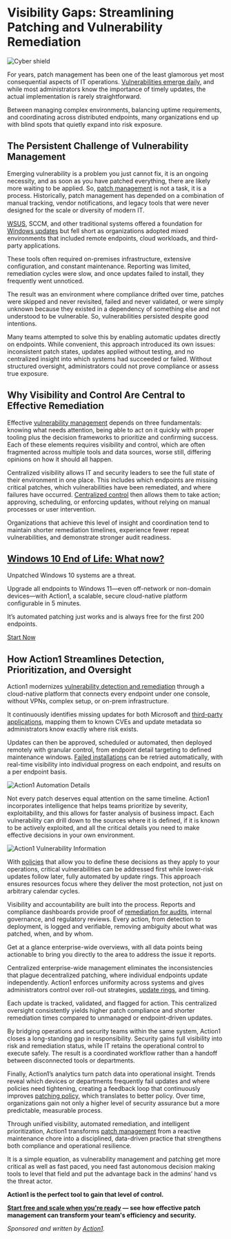 # Visibility Gaps: Streamlining Patching and Vulnerability Remediation

![Cyber shield](https://www.bleepstatic.com/content/hl-images/2025/10/24/cyber-shield.jpg)

For years, patch management has been one of the least glamorous yet most consequential aspects of IT operations. [Vulnerabilities emerge daily](https://www.action1.com/company-news/software-vulnerabilities-surged-61-in-2024-with-exploits-nearly-doubling-action1-report-finds/?utm%5Fsource=paidmedia&refid=Art1%5FQ425%5FBleepingComputer), and while most administrators know the importance of timely updates, the actual implementation is rarely straightforward.

Between managing complex environments, balancing uptime requirements, and coordinating across distributed endpoints, many organizations end up with blind spots that quietly expand into risk exposure.

## The Persistent Challenge of Vulnerability Management

Emerging vulnerability is a problem you just cannot fix, it is an ongoing necessity, and as soon as you have patched everything, there are likely more waiting to be applied. So, [patch management](https://www.action1.com/patch-management/?utm%5Fsource=paidmedia&refid=Art1%5FQ425%5FBleepingComputer) is not a task, it is a process. Historically, patch management has depended on a combination of manual tracking, vendor notifications, and legacy tools that were never designed for the scale or diversity of modern IT.

[WSUS](https://www.action1.com/webinar-wsus-deprecation/?utm%5Fsource=paidmedia&refid=Art1%5FQ425%5FBleepingComputer), SCCM, and other traditional systems offered a foundation for [Windows updates](https://www.action1.com/blog/esu-workarounds-security-catastrophe/?utm%5Fsource=paidmedia&refid=Art1%5FQ425%5FBleepingComputer) but fell short as organizations adopted mixed environments that included remote endpoints, cloud workloads, and third-party applications.

These tools often required on-premises infrastructure, extensive configuration, and constant maintenance. Reporting was limited, remediation cycles were slow, and once updates failed to install, they frequently went unnoticed.

The result was an environment where compliance drifted over time, patches were skipped and never revisited, failed and never validated, or were simply unknown because they existed in a dependency of something else and not understood to be vulnerable. So, vulnerabilities persisted despite good intentions.

Many teams attempted to solve this by enabling automatic updates directly on endpoints. While convenient, this approach introduced its own issues: inconsistent patch states, updates applied without testing, and no centralized insight into which systems had succeeded or failed. Without structured oversight, administrators could not prove compliance or assess true exposure.

## Why Visibility and Control Are Central to Effective Remediation

Effective [vulnerability management](https://www.action1.com/vulnerability-management/?utm%5Fsource=paidmedia&refid=Art1%5FQ425%5FBleepingComputer) depends on three fundamentals: knowing what needs attention, being able to act on it quickly with proper tooling plus the decision frameworks to prioritize and confirming success. Each of these elements requires visibility and control, which are often fragmented across multiple tools and data sources, worse still, differing opinions on how it should all happen.

Centralized visibility allows IT and security leaders to see the full state of their environment in one place. This includes which endpoints are missing critical patches, which vulnerabilities have been remediated, and where failures have occurred. [Centralized control](https://www.action1.com/documentation/dashboard/?utm%5Fsource=paidmedia&refid=Art1%5FQ425%5FBleepingComputer) then allows them to take action; approving, scheduling, or enforcing updates, without relying on manual processes or user intervention.

Organizations that achieve this level of insight and coordination tend to maintain shorter remediation timelines, experience fewer repeat vulnerabilities, and demonstrate stronger audit readiness.

## [Windows 10 End of Life: What now?](https://www.action1.com/free-edition/?utm%5Fsource=paidmedia&refid=Post%5FQ425%5FBleepingComputer)

Unpatched Windows 10 systems are a threat.

Upgrade all endpoints to Windows 11—even off-network or non-domain devices—with Action1, a scalable, secure cloud-native platform configurable in 5 minutes.

It’s automated patching just works and is always free for the first 200 endpoints.

[Start Now](https://www.action1.com/free-edition/?utm%5Fsource=paidmedia&refid=Post%5FQ425%5FBleepingComputer)

## How Action1 Streamlines Detection, Prioritization, and Oversight

Action1 modernizes [vulnerability detection and remediation](https://www.action1.com/documentation/vulnerability-assessment/?utm%5Fsource=paidmedia&refid=Art1%5FQ425%5FBleepingComputer) through a cloud-native platform that connects every endpoint under one console, without VPNs, complex setup, or on-prem infrastructure.

It continuously identifies missing updates for both Microsoft and [third-party applications](https://www.action1.com/webinars/on-demand-webinars/navigating-third-party-patching-challenges-best-practices-and-common-pitfalls-recording/?utm%5Fsource=paidmedia&refid=Art1%5FQ425%5FBleepingComputer), mapping them to known CVEs and update metadata so administrators know exactly where risk exists.

Updates can then be approved, scheduled or automated, then deployed remotely with granular control, from endpoint detail targeting to defined maintenance windows. [Failed installations](https://www.action1.com/blog/how-to-detect-and-fix-windows-10-and-windows-11-missing-update/?utm%5Fsource=paidmedia&refid=Art1%5FQ425%5FBleepingComputer) can be retried automatically, with real-time visibility into individual progress on each endpoint, and results on a per endpoint basis.

![Action1 Automation Details](https://www.bleepstatic.com/images/news/security/a/action1/visibility-gaps/action1-panel.png)

Not every patch deserves equal attention on the same timeline. Action1 incorporates intelligence that helps teams prioritize by severity, exploitability, and this allows for faster analysis of business impact. Each vulnerability can drill down to the sources where it is defined, if it is known to be actively exploited, and all the critical details you need to make effective decisions in your own environment.

![Action1 Vulnerability Information](https://www.bleepstatic.com/images/news/security/a/action1/visibility-gaps/vulnerability-information.png)

With [policies](https://www.action1.com/how-to-create-patch-management-policy-content-pack/?utm%5Fsource=paidmedia&refid=Art1%5FQ425%5FBleepingComputer) that allow you to define these decisions as they apply to your operations, critical vulnerabilities can be addressed first while lower-risk updates follow later, fully automated by update rings. This approach ensures resources focus where they deliver the most protection, not just on arbitrary calendar cycles.

Visibility and accountability are built into the process. Reports and compliance dashboards provide proof of [remediation for audits](https://www.action1.com/documentation/audit-trail/?utm%5Fsource=paidmedia&refid=Art1%5FQ425%5FBleepingComputer), internal governance, and regulatory reviews. Every action, from detection to deployment, is logged and verifiable, removing ambiguity about what was patched, when, and by whom.

Get at a glance enterprise-wide overviews, with all data points being actionable to bring you directly to the area to address the issue it reports.

Centralized enterprise-wide management eliminates the inconsistencies that plague decentralized patching, where individual endpoints update independently. Action1 enforces uniformity across systems and gives administrators control over roll-out strategies, [update rings](https://www.action1.com/blog/what-are-update-rings-guide-to-sequence-patching-essentials/?utm%5Fsource=paidmedia&refid=Art1%5FQ425%5FBleepingComputer), and timing.

Each update is tracked, validated, and flagged for action. This centralized oversight consistently yields higher patch compliance and shorter remediation times compared to unmanaged or endpoint-driven updates.

By bridging operations and security teams within the same system, Action1 closes a long-standing gap in responsibility. Security gains full visibility into risk and remediation status, while IT retains the operational control to execute safely. The result is a coordinated workflow rather than a handoff between disconnected tools or departments.

Finally, Action1’s analytics turn patch data into operational insight. Trends reveal which devices or departments frequently fail updates and where policies need tightening, creating a feedback loop that continuously improves [patching policy,](https://www.action1.com/blog/how-to-create-a-patch-management-policy/?utm%5Fsource=paidmedia&refid=Art1%5FQ425%5FBleepingComputer) which translates to better policy. Over time, organizations gain not only a higher level of security assurance but a more predictable, measurable process.

Through unified visibility, automated remediation, and intelligent prioritization, Action1 transforms [patch management](https://www.action1.com/webinars/on-demand-webinars/from-none-to-done-100-patching-coverage-in-just-5-minutes-recording/?utm%5Fsource=paidmedia&refid=Art1%5FQ425%5FBleepingComputer) from a reactive maintenance chore into a disciplined, data-driven practice that strengthens both compliance and operational resilience.  
  
It is a simple equation, as vulnerability management and patching get more critical as well as fast paced, you need fast autonomous decision making tools to level that field and put the advantage back in the admins’ hand vs the threat actor.

**Action1 is the perfect tool to gain that level of control.**

**[Start free](https://www.action1.com/patch-management/?utm%5Fsource=&refid=Art1%5FQ425%5FBleepingComputer)[ and scale when you're ready](http://www.action1.com/patch-management/?utm%5Fsource=&refid=Art1%5FQ425%5FBleepingComputer) — see how effective patch management can transform your team's efficiency and security.**

_Sponsored and written by [Action1](https://www.action1.com/patch-management/?utm%5Fsource=&refid=Art1%5FQ425%5FBleepingComputer)._